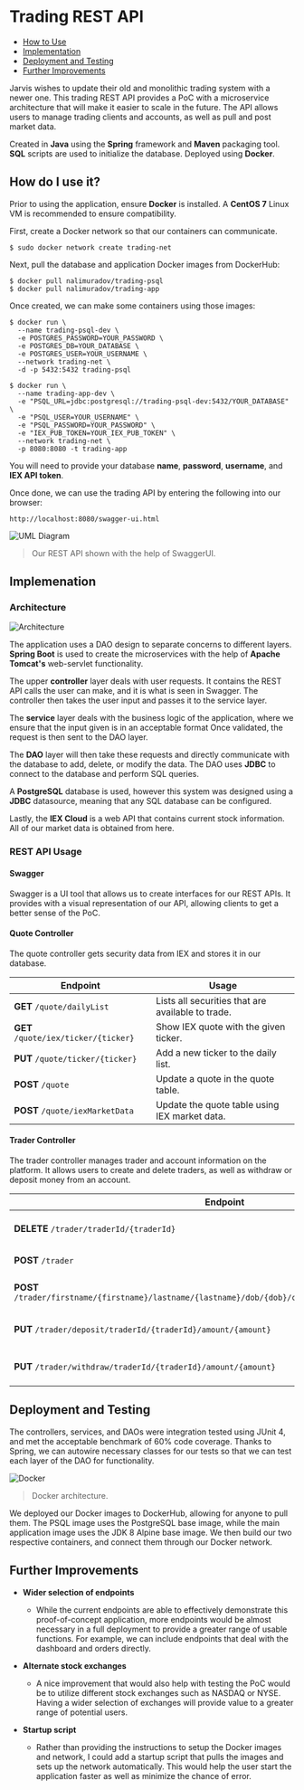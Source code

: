 # Trading REST API

* [How to Use](#how-do-i-use-it?)
* [Implementation](#implementation)
* [Deployment and Testing](#deployment-and-testing)
* [Further Improvements](#further-improvements)

Jarvis wishes to update their old and monolithic trading system with a newer one.
This trading REST API provides a PoC with a microservice architecture that will make it easier to scale in the future.
The API allows users to manage trading clients and accounts, as well as pull and post market data.

Created in **Java** using the **Spring** framework and **Maven** packaging tool. 
**SQL** scripts are used to initialize the database. Deployed using **Docker**.

## How do I use it?

Prior to using the application, ensure **Docker** is installed. A **CentOS 7** Linux VM is recommended to ensure compatibility.

First, create a Docker network so that our containers can communicate.
```
$ sudo docker network create trading-net
```

Next, pull the database and application Docker images from DockerHub:
```
$ docker pull nalimuradov/trading-psql
$ docker pull nalimuradov/trading-app
```

Once created, we can make some containers using those images:
```
$ docker run \
  --name trading-psql-dev \
  -e POSTGRES_PASSWORD=YOUR_PASSWORD \
  -e POSTGRES_DB=YOUR_DATABASE \
  -e POSTGRES_USER=YOUR_USERNAME \
  --network trading-net \
  -d -p 5432:5432 trading-psql
  
$ docker run \
  --name trading-app-dev \
  -e "PSQL_URL=jdbc:postgresql://trading-psql-dev:5432/YOUR_DATABASE" \
  -e "PSQL_USER=YOUR_USERNAME" \
  -e "PSQL_PASSWORD=YOUR_PASSWORD" \
  -e "IEX_PUB_TOKEN=YOUR_IEX_PUB_TOKEN" \
  --network trading-net \
  -p 8080:8080 -t trading-app
```

You will need to provide your database **name**, **password**, **username**, and **IEX API token**.

Once done, we can use the trading API by entering the following into our browser:

```
http://localhost:8080/swagger-ui.html
```

![UML Diagram](assets/swagger.png)
> Our REST API shown with the help of SwaggerUI.


## Implemenation

### Architecture

![Architecture](assets/architecture.png)

The application uses a DAO design to separate concerns to different layers. **Spring Boot** is used to create the microservices with the help of **Apache Tomcat's** web-servlet functionality.

The upper **controller** layer deals with user requests. 
It contains the REST API calls the user can make, and it is what is seen in Swagger. 
The controller then takes the user input and passes it to the service layer.

The **service** layer deals with the business logic of the application, where we ensure that the input given is in an acceptable format
Once validated, the request is then sent to the DAO layer.

The **DAO** layer will then take these requests and directly communicate with the database to add, delete, or modify the data.
The DAO uses **JDBC** to connect to the database and perform SQL queries.

A **PostgreSQL** database is used, however this system was designed using a **JDBC** datasource, meaning that any SQL database can be configured.

Lastly, the **IEX Cloud** is a web API that contains current stock information. All of our market data is obtained from here.

### REST API Usage
#### Swagger
Swagger is a UI tool that allows us to create interfaces for our REST APIs. It provides with a visual representation of our API, allowing clients to get a better sense of the PoC.

#### Quote Controller

The quote controller gets security data from IEX and stores it in our database.

  | Endpoint  | Usage |
  | ------------- | ------------- |
  | **GET** ```/quote/dailyList``` | Lists all securities that are available to trade. |
  | **GET** ```/quote/iex/ticker/{ticker}``` | Show IEX quote with the given ticker. |
  | **PUT** ```/quote/ticker/{ticker}``` | Add a new ticker to the daily list. |
  | **POST** ```/quote``` | Update a quote in the quote table. |
  | **POST** ```/quote/iexMarketData``` | Update the quote table using IEX market data. |
  
#### Trader Controller

The trader controller manages trader and account information on the platform. It allows users to create and delete traders,
as well as withdraw or deposit money from an account.

  | Endpoint  | Usage |
  | ------------- | ------------- |
  | **DELETE** ```/trader/traderId/{traderId}``` | Delete a trader with a given trader ID. |
  | **POST** ```/trader``` | Create a trader. |
  | **POST** ```/trader/firstname/{firstname}/lastname/{lastname}/dob/{dob}/country/{country}/email/{email}``` | Create a trader with specific characteristics. |
  | **PUT** ```/trader/deposit/traderId/{traderId}/amount/{amount}``` | Deposit money into an account. |
  | **PUT** ```/trader/withdraw/traderId/{traderId}/amount/{amount}``` | Withdraw money from an account. |

## Deployment and Testing

The controllers, services, and DAOs were integration tested using JUnit 4, and met the acceptable benchmark of 60% code coverage.
Thanks to Spring, we can autowire necessary classes for our tests so that we can test each layer of the DAO for functionality.

![Docker](assets/docker.png)
> Docker architecture.

We deployed our Docker images to DockerHub, allowing for anyone to pull them. 
The PSQL image uses the PostgreSQL base image, while the main application image uses the JDK 8 Alpine base image.
We then build our two respective containers, and connect them through our Docker network.

## Further Improvements

* **Wider selection of endpoints**
    * While the current endpoints are able to effectively demonstrate this proof-of-concept application, 
      more endpoints would be almost necessary in a full deployment to provide a greater range of usable functions. 
      For example, we can include endpoints that deal with the dashboard and orders directly.
      

* **Alternate stock exchanges**
    * A nice improvement that would also help with testing the PoC would be to utilize different stock exchanges such as NASDAQ or NYSE.
  Having a wider selection of exchanges will provide value to a greater range of potential users.


* **Startup script**
    * Rather than providing the instructions to setup the Docker images and network, I could add a startup script that pulls the 
  images and sets up the network automatically. This would help the user start the application faster as well as minimize the chance of error.